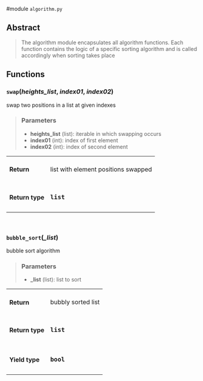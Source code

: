 #module `algorithm.py`

## Abstract
> The algorithm module encapsulates all algorithm functions. Each function contains the logic of a specific sorting algorithm and is called accordingly when sorting takes place

## Functions

### `swap`(*heights_list*, *index01*, *index02*)
swap two positions in a list at given indexes 


>### **Parameters**
>* **heights_list** (list): iterable in which swapping occurs
>* **index01** (int): index of first element
>* **index02** (int): index of second element

<table>
 <tr>
    <td><h4>Return</h4></td>
    <td>list with element positions swapped</td>
  </tr>
  <tr>
    <td><h4>Return type</h4></td>
    <td><h3><code>list</code><h3></td>
  </tr>
</table>

<br>

### `bubble_sort`(*_list*)
bubble sort algorithm 


>### **Parameters**
>* **_list** (list): list to sort

<table>
 <tr>
    <td><h4>Return</h4></td>
    <td>bubbly sorted list</td>
  </tr>
  <tr>
    <td><h4>Return type</h4></td>
    <td><h3><code>list</code><h3></td>
  </tr>
  <tr>
    <td><h4>Yield type</h4></td>
    <td><h3><code>bool</code><h3></td>
  </tr>
</table>